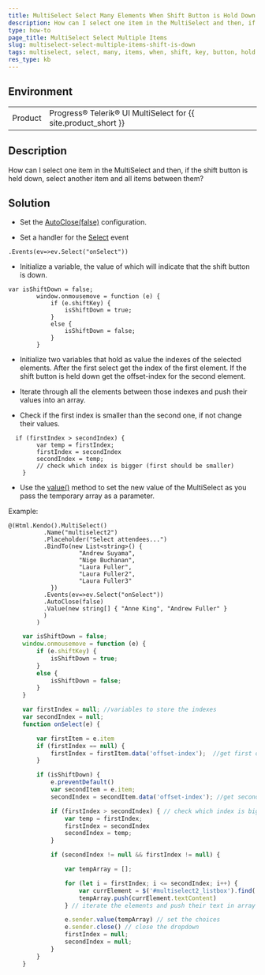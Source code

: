 ```yaml
---
title: MultiSelect Select Many Elements When Shift Button is Hold Down  
description: How can I select one item in the MultiSelect and then, if the shift button is held down, select another item and all items between them?
type: how-to
page_title: MultiSelect Select Multiple Items
slug: multiselect-select-multiple-items-shift-is-down
tags: multiselect, select, many, items, when, shift, key, button, hold
res_type: kb
---
```


## Environment

<table>
	<tbody>
        <tr>
			<td>Product</td>
			<td>Progress® Telerik® UI MultiSelect for {{ site.product_short }}</td>
		</tr>
	</tbody>
</table>

## Description

How can I select one item in the MultiSelect and then, if the shift button is held down, select another item and all items between them?

## Solution

* Set the [AutoClose(false)](https://docs.telerik.com/kendo-ui/api/javascript/ui/multiselect/configuration/autoclose) configuration.

* Set a handler for the [Select](https://docs.telerik.com/kendo-ui/api/javascript/ui/multiselect/events/select) event

```
.Events(ev=>ev.Select("onSelect"))
```

* Initialize a variable, the value of which will indicate that the shift button is down.

```
var isShiftDown = false;
        window.onmousemove = function (e) {
            if (e.shiftKey) {
                isShiftDown = true;
            }
            else {
                isShiftDown = false;
            }
        }
```

* Initialize two variables that hold as value the indexes of the selected elements. After the first select get the index of the first element. If the shift button is held down get the offset-index for the second element.

* Iterate through all the elements between those indexes and push their values into an array. 

* Check if the first index is smaller than the second one, if not change their values.

```
  if (firstIndex > secondIndex) { 
        var temp = firstIndex;
        firstIndex = secondIndex
        secondIndex = temp;
        // check which index is bigger (first should be smaller)
    }
```

* Use the [value()](https://docs.telerik.com/kendo-ui/api/javascript/ui/multiselect/methods/value) method to set the new value of the MultiSelect as you pass the temporary array as a parameter.

Example:

```View
@(Html.Kendo().MultiSelect()
          .Name("multiselect2")
          .Placeholder("Select attendees...")
          .BindTo(new List<string>() {
                    "Andrew Suyama",
                    "Nige Buchanan",
                    "Laura Fuller",
                    "Laura Fuller2",
                    "Laura Fuller3"
            })
          .Events(ev=>ev.Select("onSelect"))
          .AutoClose(false)
          .Value(new string[] { "Anne King", "Andrew Fuller" }
          )
        )
```
```script.js
    var isShiftDown = false;
    window.onmousemove = function (e) {
        if (e.shiftKey) {
            isShiftDown = true;
        }
        else {
            isShiftDown = false;
        }
    }

    var firstIndex = null; //variables to store the indexes
    var secondIndex = null;
    function onSelect(e) {

        var firstItem = e.item
        if (firstIndex == null) {
            firstIndex = firstItem.data('offset-index');  //get first option index
        }

        if (isShiftDown) {
            e.preventDefault()
            var secondItem = e.item;
            secondIndex = secondItem.data('offset-index'); //get second option index

            if (firstIndex > secondIndex) { // check which index is bigger (first should be smaller)
                var temp = firstIndex;
                firstIndex = secondIndex
                secondIndex = temp;
            }

            if (secondIndex != null && firstIndex != null) {

                var tempArray = [];

                for (let i = firstIndex; i <= secondIndex; i++) {
                    var currElement = $('#multiselect2_listbox').find('li' + `[data-offset-index=${i}]`)[0];
                    tempArray.push(currElement.textContent)
                } // iterate the elements and push their text in array

                e.sender.value(tempArray) // set the choices
                e.sender.close() // close the dropdown
                firstIndex = null;
                secondIndex = null;
            }
        }
    }
```